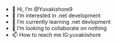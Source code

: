 - 👋 Hi, I’m @Yuvakishore9
- 👀 I’m interested in .net development 
- 🌱 I’m currently learning .net devlopment 
- 💞️ I’m looking to collaborate on nothing 
- 📫 How to reach me IG:yuvakiishore

<!---
Yuvakishore9/Yuvakishore9 is a ✨ special ✨ repository because its `README.md` (this file) appears on your GitHub profile.
You can click the Preview link to take a look at your changes.
--->
